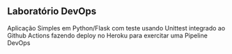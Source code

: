 ## Laboratório DevOps


Aplicação Simples em Python/Flask com teste usando Unittest integrado ao Github Actions fazendo deploy no Heroku para exercitar uma Pipeline DevOps
